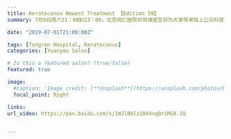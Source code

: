 ```yaml
---
title: Keratoconus Newest Treatment 【Edition 59】
summary: 7月6日周六21：00到23：00，北京同仁医院邓世靖医生将为大家带来线上公众科普讲座。

date: "2019-07-01T21:00:00Z"

tags: [Tongren Hospital, Keratoconus]
categories: [Yuanyou Salon]

# Is this a featured salon? (true/false)
featured: true

image:
  #caption: 'Image credit: [**Unsplash**](https://unsplash.com/photos/bzdhc5b3Bxs)'
  focal_point: Right

links:
url_video: https://pan.baidu.com/s/1WJlBblz20V4xq8riMGX-IQ


---
```


